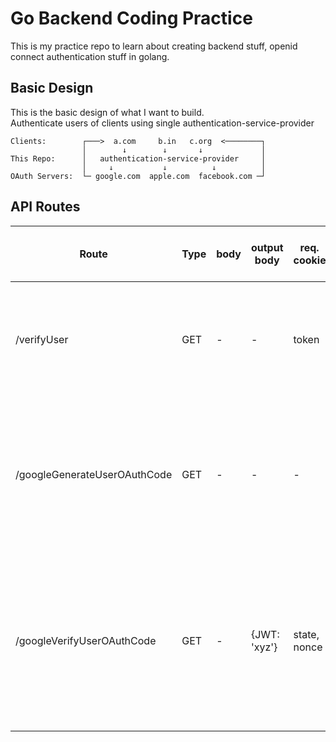 # Go Backend Coding Practice

This is my practice repo to learn about creating backend stuff, openid connect authentication stuff in golang.

## Basic Design

This is the basic design of what I want to build. \
Authenticate users of clients using single authentication-service-provider

    Clients:        ┌───>  a.com     b.in   c.org  <────────┐
                    │        ↓        ↓       ↓             │
    This Repo:      │   authentication-service-provider     │
                    │     ↓           ↓          ↓          │
    OAuth Servers:  └─ google.com  apple.com  facebook.com ─┘

## API Routes

| Route                        | Type | body | output body  | req. cookie  | resp. cookie                                   | urlParams          | expected HTTP Status Code | details                                                                                                                                                                                |
| ---------------------------- | ---- | ---- | ------------ | ------------ | ---------------------------------------------- | ------------------ | ------------------------- | -------------------------------------------------------------------------------------------------------------------------------------------------------------------------------------- |
| /verifyUser                  | GET  | -    | -            | token        | -                                              | -                  | 200 / 302                 | This will verify the token from cookie and pass to next handler function. otherwise redirect to a central login page                                                                   |
| /googleGenerateUserOAuthCode | GET  | -    | -            | -            | Set-Cookie:state={xyz}, Set-Cookie:nonce={xyz} | targetRedirectUrl  | 302                       | set verification cookies (state, nonce) and redirect to google oauth url then redirect to targetRedirectUrl where _code(OAuth code)_ param will automatically get attached             |
| /googleVerifyUserOAuthCode   | GET  | -    | {JWT: 'xyz'} | state, nonce | -                                              | state, nonce, code | 200                       | verify the state, nonce from params & cookie, then verify the code(OAuth code) in the params, then generate JWT and return as JSON. (maybe perform user registration in database here) |
